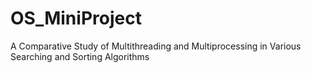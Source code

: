 # OS_MiniProject

A Comparative Study of Multithreading and Multiprocessing in Various Searching and Sorting Algorithms

